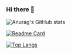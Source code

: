 ### Hi there 👋

<!--
**Cltcj/Cltcj** is a ✨ _special_ ✨ repository because its `README.md` (this file) appears on your GitHub profile.

Here are some ideas to get you started:

- 🔭 I’m currently working on ...
- 🌱 I’m currently learning ...
- 👯 I’m looking to collaborate on ...
- 🤔 I’m looking for help with ...
- 💬 Ask me about ...
- 📫 How to reach me: ...
- 😄 Pronouns: ...
- ⚡ Fun fact: ...
-->

![Anurag's GitHub stats](https://github-readme-stats.vercel.app/api?username=Cltcj&show_icons=true&theme=radical)

[![Readme Card](https://github-readme-stats.vercel.app/api/pin/?username=Cltcj&repo=Mytinyhttpd)](https://github.com/Cltcj/Mytinyhttpd)

[![Top Langs](https://github-readme-stats.vercel.app/api/top-langs/?username=Cltcj)](https://github.com/anuraghazra/github-readme-stats)
